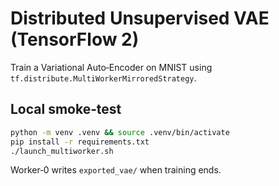 # Distributed Unsupervised VAE (TensorFlow 2)

Train a Variational Auto‑Encoder on MNIST using
`tf.distribute.MultiWorkerMirroredStrategy`.

## Local smoke‑test
```bash
python -m venv .venv && source .venv/bin/activate
pip install -r requirements.txt
./launch_multiworker.sh
```

Worker‑0 writes `exported_vae/` when training ends.
